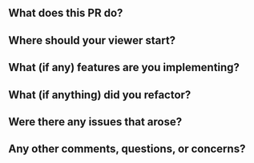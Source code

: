 What does this PR do?
-
Where should your viewer start?
-
What (if any) features are you implementing?
-
What (if anything) did you refactor?
-
Were there any issues that arose?
-
Any other comments, questions, or concerns?
-